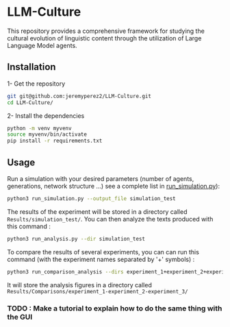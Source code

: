 # LLM-Culture

This repository provides a comprehensive framework for studying the cultural evolution of linguistic content through the utilization of Large Language Model agents. 

## Installation 

1- Get the repository

```bash
git git@github.com:jeremyperez2/LLM-Culture.git
cd LLM-Culture/
```
2- Install the dependencies 

```bash
python -m venv myvenv
source myvenv/bin/activate
pip install -r requirements.txt
```

## Usage

Run a simulation with your desired parameters (number of agents, generations, network structure ...) see a complete list in [run_simulation.py](run_simulation.py)): 

```bash
python3 run_simulation.py --output_file simulation_test
```

The results of the experiment will be stored in a directory called ```Results/simulation_test/```. You can then analyze the texts produced with this command : 

```bash
python3 run_analysis.py --dir simulation_test
```

To compare the results of several experiments, you can can run this command (with the experiment names separated by '+' symbols) : 

```bash
python3 run_comparison_analysis --dirs experiment_1+experiment_2+experiment_3
```

It will store the analysis figures in a directory called ```Results/Comparisons/experiment_1-experiment_2-experiment_3/```

### TODO : Make a tutorial to explain how to do the same thing with the GUI
